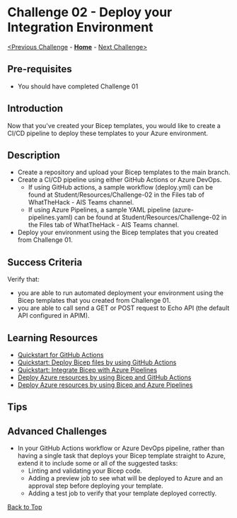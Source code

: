 # Challenge 02 - Deploy your Integration Environment


[<Previous Challenge](./Challenge-01.md) - **[Home](../README.md)** - [Next Challenge>](./Challenge-03.md)

## Pre-requisites

- You should have completed Challenge 01

## Introduction

Now that you've created your Bicep templates, you would like to create a CI/CD pipeline to deploy these templates to your Azure environment. 

## Description
- Create a repository and upload your Bicep templates to the main branch.
- Create a CI/CD pipeline using either GitHub Actions or Azure DevOps.
    - If using GitHub actions, a sample workflow (deploy.yml) can be found at Student/Resources/Challenge-02 in the Files tab of WhatTheHack - AIS Teams channel.
    - If using Azure Pipelines, a sample YAML pipeline (azure-pipelines.yaml) can be found at Student/Resources/Challenge-02 in the Files tab of WhatTheHack - AIS Teams channel.
- Deploy your environment using the Bicep templates that you created from Challenge 01.

## Success Criteria
Verify that:
- you are able to run automated deployment your environment using the Bicep templates that you created from Challenge 01.
- you are able to call send a GET or POST request to Echo API (the default API configured in APIM).



## Learning Resources

- [Quickstart for GitHub Actions](https://docs.github.com/en/actions/quickstart)
- [Quickstart: Deploy Bicep files by using GitHub Actions](https://docs.microsoft.com/en-us/azure/azure-resource-manager/bicep/deploy-github-actions?tabs=CLI)
- [Quickstart: Integrate Bicep with Azure Pipelines](https://docs.microsoft.com/en-us/azure/azure-resource-manager/bicep/add-template-to-azure-pipelines?tabs=CLI)
- [Deploy Azure resources by using Bicep and GitHub Actions](https://docs.microsoft.com/en-us/learn/paths/bicep-github-actions/)
- [Deploy Azure resources by using Bicep and Azure Pipelines](https://docs.microsoft.com/en-gb/learn/paths/bicep-azure-pipelines/)


## Tips


## Advanced Challenges
- In your GitHub Actions workflow or Azure DevOps pipeline, rather than having a single task that deploys your Bicep template straight to Azure, extend it to include some or all of the suggested tasks:
    - Linting and validating your Bicep code.
    - Adding a preview job to see what will be deployed to Azure and an approval step before deploying your template.
    - Adding a test job to verify that your template deployed correctly.

[Back to Top](#challenge-02---deploy-your-integration-environment)
